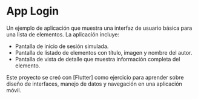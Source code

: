 # App Login

Un ejemplo de aplicación que muestra una interfaz de usuario básica para una lista de elementos. La aplicación incluye:

- Pantalla de inicio de sesión simulada.
- Pantalla de listado de elementos con título, imagen y nombre del autor.
- Pantalla de vista de detalle que muestra información completa del elemento.

Este proyecto se creó con [Flutter] como ejercicio para aprender sobre diseño de interfaces, manejo de datos y navegación en una aplicación móvil.




